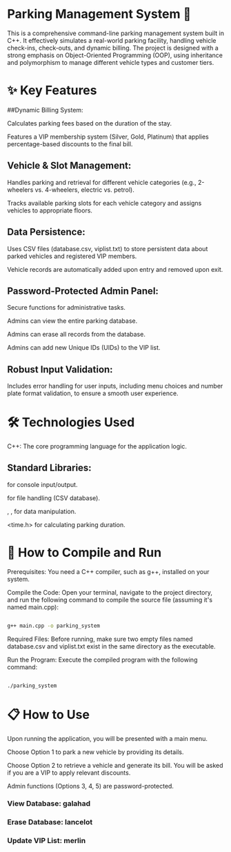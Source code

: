 # Parking Management System 🚗
This is a comprehensive command-line parking management system built in C++. It effectively simulates a real-world parking facility, handling vehicle check-ins, check-outs, and dynamic billing. The project is designed with a strong emphasis on Object-Oriented Programming (OOP), using inheritance and polymorphism to manage different vehicle types and customer tiers.

# ✨ Key Features
##Dynamic Billing System:

Calculates parking fees based on the duration of the stay.

Features a VIP membership system (Silver, Gold, Platinum) that applies percentage-based discounts to the final bill.

## Vehicle & Slot Management:

Handles parking and retrieval for different vehicle categories (e.g., 2-wheelers vs. 4-wheelers, electric vs. petrol).

Tracks available parking slots for each vehicle category and assigns vehicles to appropriate floors.

## Data Persistence:

Uses CSV files (database.csv, viplist.txt) to store persistent data about parked vehicles and registered VIP members.

Vehicle records are automatically added upon entry and removed upon exit.

## Password-Protected Admin Panel:

Secure functions for administrative tasks.

Admins can view the entire parking database.

Admins can erase all records from the database.

Admins can add new Unique IDs (UIDs) to the VIP list.

## Robust Input Validation:

Includes error handling for user inputs, including menu choices and number plate format validation, to ensure a smooth user experience.

# 🛠️ Technologies Used
C++: The core programming language for the application logic.

## Standard Libraries:

<iostream> for console input/output.

<fstream> for file handling (CSV database).

<vector>, <string>, <sstream> for data manipulation.

<time.h> for calculating parking duration.

# 🚀 How to Compile and Run
Prerequisites: You need a C++ compiler, such as g++, installed on your system.

Compile the Code: Open your terminal, navigate to the project directory, and run the following command to compile the source file (assuming it's named main.cpp):

```Bash

g++ main.cpp -o parking_system
```
Required Files: Before running, make sure two empty files named database.csv and viplist.txt exist in the same directory as the executable.

Run the Program: Execute the compiled program with the following command:

```Bash

./parking_system
```
# 📋 How to Use

Upon running the application, you will be presented with a main menu.

Choose Option 1 to park a new vehicle by providing its details.

Choose Option 2 to retrieve a vehicle and generate its bill. You will be asked if you are a VIP to apply relevant discounts.

Admin functions (Options 3, 4, 5) are password-protected.

### View Database: galahad

### Erase Database: lancelot

### Update VIP List: merlin




